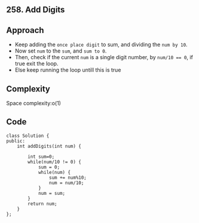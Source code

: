 **258. Add Digits**
------------------------------------------------------

**Approach**
------------------
- Keep adding the ```once place digit``` to sum, and dividing the ```num by 10```.
- Now set ```num``` to the ```sum```, and ```sum to 0```.
- Then, check if the current ``` num ``` is a single digit number, by ```num/10 == 0```, if true exit the loop.
- Else keep running the loop untill this is true

**Complexity**
-------------------
Space complexity:o(1)

**Code**
-------------------
```
class Solution {
public:
    int addDigits(int num) {
        
        int sum=0;
        while(num/10 != 0) {
            sum = 0;
            while(num) {
                sum += num%10;
                num = num/10;
            }
            num = sum;
        }
        return num;
    }
};
```